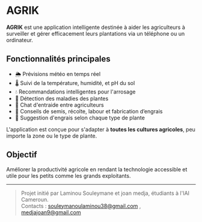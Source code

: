 # AGRIK

**AGRIK** est une application intelligente destinée à aider les agriculteurs à surveiller et gérer efficacement leurs plantations via un téléphone ou un ordinateur.

## Fonctionnalités principales

- 🌦️ Prévisions météo en temps réel
- 🌡️ Suivi de la température, humidité, et pH du sol
- 💧 Recommandations intelligentes pour l'arrosage
- 🦠 Détection des maladies des plantes
- 💬 Chat d'entraide entre agriculteurs
- 🌱 Conseils de semis, récolte, labour et fabrication d’engrais
- 🧪 Suggestion d'engrais selon chaque type de plante

L'application est conçue pour s'adapter à **toutes les cultures agricoles**, peu importe la zone ou le type de plante.

## Objectif

Améliorer la productivité agricole en rendant la technologie accessible et utile pour les petits comme les grands exploitants.

---

> Projet initié par Laminou Souleymane et joan medja, étudiants à l'IAI Cameroun.  
> Contacts : souleymanoulaminou38@gmail.com , medjajoan9@gmail.com
